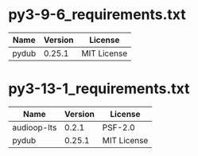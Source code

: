 # py3-9-6_requirements.txt
| Name  | Version | License     |
|-------|---------|-------------|
| pydub | 0.25.1  | MIT License |

# py3-13-1_requirements.txt
| Name        | Version | License     |
|-------------|---------|-------------|
| audioop-lts | 0.2.1   | PSF-2.0     |
| pydub       | 0.25.1  | MIT License |